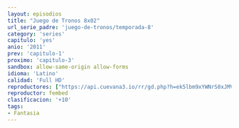 ```yaml
---
layout: episodios
title: "Juego de Tronos 8x02"
url_serie_padre: 'juego-de-tronos/temporada-8'
category: 'series'
capitulo: 'yes'
anio: '2011'
prev: 'capitulo-1'
proximo: 'capitulo-3'
sandbox: allow-same-origin allow-forms
idioma: 'Latino'
calidad: 'Full HD'
reproductores: ["https://api.cuevana3.io/rr/gd.php?h=ek5lbm9xYWNrS0xJMVp5b21KREk0dFBLbjVkaHhkRGdrOG1jbnBpUnhhS1Z0Sm1Dck1tdDJwblFtSGV0a3JqV25iYXFwV3Zhdzc2MnhIV0tpOHk2NTdhU3FadVkyUT09"]
reproductor: fembed
clasificacion: '+10'
tags:
- Fantasia
---
```











